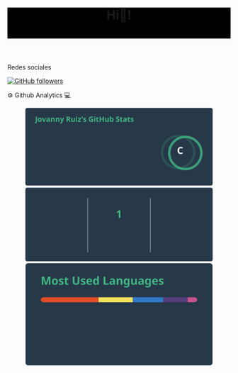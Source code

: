<header style="background-color:black;">
  <h1>Hi👋!</h1>
  <figure>
    <img src="./Hi, .png" alt="">
  </figure>
</header>

<p>Redes sociales</p>

[![GitHub followers](https://img.shields.io/github/followers/TropikoW?style=social)](https://github.com/TropikoW)

<main>
  <div>
    <p> ⚙ Github Analytics 💻</p>
    <figure>
      <img src="./api.svg" alt="github readme stat generator github stat">
      <img src="./api(2).svg" alt="github readme stat generator github contribuitions">
      <img src="./api(3).svg" alt="github readme stat generator github languages">
    </figure>
  </div>
</main>
